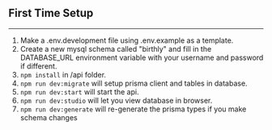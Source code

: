 ## First Time Setup

---

1. Make a .env.development file using .env.example as a template.
2. Create a new mysql schema called "birthly" and fill in the DATABASE_URL environment variable with your username and password if different.
3. `npm install` in /api folder.
4. `npm run dev:migrate` will setup prisma client and tables in database.
5. `npm run dev:start` will start the api.
6. `npm run dev:studio` will let you view database in browser.
7. `npm run dev:generate` will re-generate the prisma types if you make schema changes

